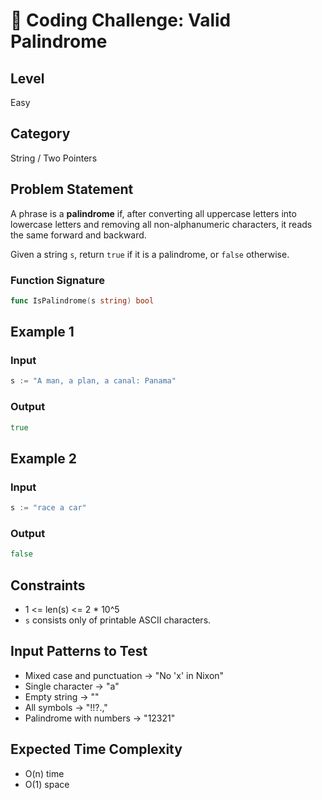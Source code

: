 # 🔁 Coding Challenge: Valid Palindrome

## Level
Easy

## Category
String / Two Pointers

## Problem Statement
A phrase is a **palindrome** if, after converting all uppercase letters into lowercase letters and removing all non-alphanumeric characters, it reads the same forward and backward.

Given a string `s`, return `true` if it is a palindrome, or `false` otherwise.

### Function Signature
```go
func IsPalindrome(s string) bool
```

## Example 1
### Input
```go
s := "A man, a plan, a canal: Panama"
```

### Output
```go
true
```

## Example 2
### Input
```go
s := "race a car"
```

### Output
```go
false
```

## Constraints
- 1 <= len(s) <= 2 * 10^5
- `s` consists only of printable ASCII characters.

## Input Patterns to Test
- Mixed case and punctuation → "No 'x' in Nixon"
- Single character → "a"
- Empty string → ""
- All symbols → "!!?.,"
- Palindrome with numbers → "12321"

## Expected Time Complexity
- O(n) time
- O(1) space
